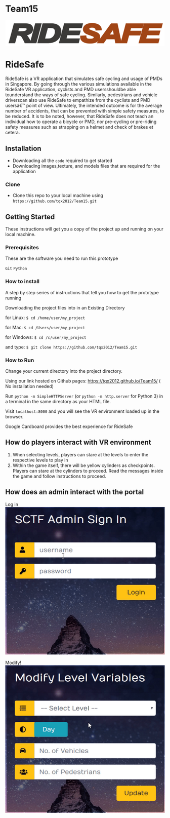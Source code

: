 # Team15


![FVCproductions](https://raw.githubusercontent.com/tqx2012/Team15/master/img/Logo.png)


# RideSafe

RideSafe is a VR application that simulates safe cycling and usage of PMDs in Singapore. By going through the various simulations available in the RideSafe VR application, cyclists and PMD usersshouldbe able tounderstand the ways of safe cycling. Similarly, pedestrians and vehicle driverscan also use  RideSafe to empathize from the cyclists and PMD usersâ€™ point of view. Ultimately, the intended outcome is for the average number of accidents, that can be prevented with simple safety measures, to be  reduced.  It  is  to  be  noted,  however,  that  RideSafe  does  not  teach  an  individual  how  to  operate  a bicycle or PMD, nor pre-cycling or pre-riding safety measures such as strapping on a helmet and check of brakes et cetera.

## Installation

- Downloading all the `code` required to get started
- Downloading images,texture, and models files that are required for the application

### Clone

- Clone this repo to your local machine using `https://github.com/tqx2012/Team15.git`

## Getting Started

These instructions will get you a copy of the project up and running on your local machine.

### Prerequisites

These are the software you need to run this prototype

`Git`
`Python`

### How to install

A step by step series of instructions that tell you how to get the prototype running

Downloading the project files into in an Existing Directory

for Linux:
`$ cd /home/user/my_project`

for Mac:
`$ cd /Users/user/my_project`

for Windows:
`$ cd /c/user/my_project`

and type:
`$ git clone https://github.com/tqx2012/Team15.git`

### How to Run

Change your current directory into the project directory.

Using our link hosted on Github pages: https://tqx2012.github.io/Team15/  ( No installation needed)

Run `python -m SimpleHTTPServer` (or `python -m http.server` for Python 3) in a terminal in the same directory as your HTML file.

Visit `localhost:8000` and you will see the VR environment loaded up in the browser.

Google Cardboard provides the best experience for RideSafe


## How do players interact with VR environment

1. When selecting levels, players can stare at the levels to enter the respective levels to play in 
2. Within the game itself, there will be yellow cylinders as checkpoints. Players can stare at the cylinders to proceed. Read the messages inside the game and follow instructions to proceed.


## How does an admin interact with the portal
Log in  
![](login.gif)

Modify!  
![](modify.gif)

